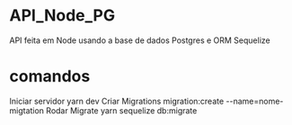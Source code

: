 # API_Node_PG
API  feita em Node usando a base de dados Postgres e ORM Sequelize
# comandos
Iniciar servidor
 yarn dev
Criar Migrations
 migration:create --name=nome-migtation
Rodar Migrate 
 yarn sequelize db:migrate
